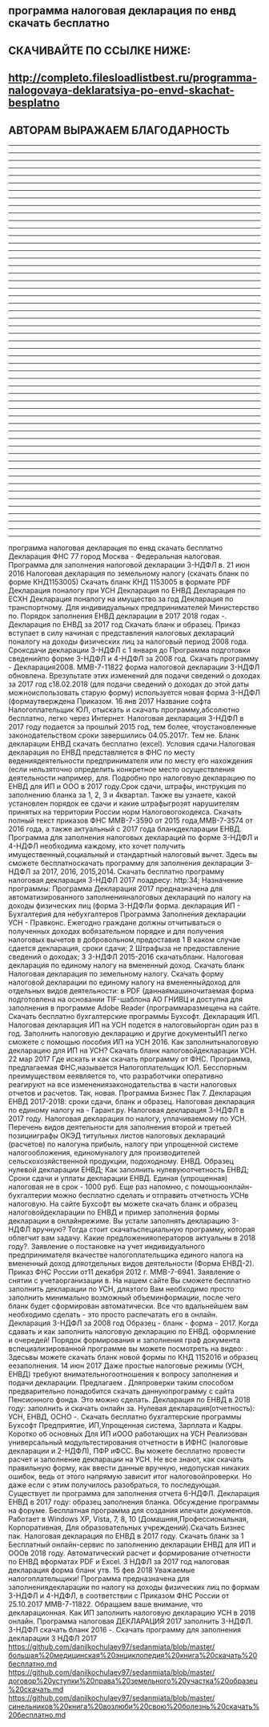 программа налоговая декларация по енвд скачать бесплатно
--------------------------------------------------
СКАЧИВАЙТЕ ПО ССЫЛКЕ НИЖЕ:
--------------------------------------------------
http://completo.filesloadlistbest.ru/programma-nalogovaya-deklaratsiya-po-envd-skachat-besplatno
--------------------------------------------------
АВТОРАМ ВЫРАЖАЕМ БЛАГОДАРНОСТЬ
--------------------------------------------------
--------------------------------------------------
--------------------------------------------------
--------------------------------------------------
--------------------------------------------------
--------------------------------------------------
--------------------------------------------------
--------------------------------------------------
--------------------------------------------------
--------------------------------------------------
--------------------------------------------------
--------------------------------------------------
--------------------------------------------------
--------------------------------------------------
--------------------------------------------------
--------------------------------------------------
--------------------------------------------------
--------------------------------------------------
--------------------------------------------------
--------------------------------------------------
--------------------------------------------------
--------------------------------------------------
--------------------------------------------------
--------------------------------------------------
--------------------------------------------------
--------------------------------------------------
--------------------------------------------------
--------------------------------------------------
--------------------------------------------------
--------------------------------------------------
--------------------------------------------------
--------------------------------------------------
--------------------------------------------------
--------------------------------------------------
--------------------------------------------------
--------------------------------------------------
--------------------------------------------------
--------------------------------------------------
--------------------------------------------------
--------------------------------------------------
--------------------------------------------------
--------------------------------------------------
--------------------------------------------------
--------------------------------------------------
--------------------------------------------------
--------------------------------------------------
--------------------------------------------------
--------------------------------------------------
--------------------------------------------------
--------------------------------------------------
--------------------------------------------------
--------------------------------------------------
--------------------------------------------------
--------------------------------------------------
программа налоговая декларация по енвд скачать бесплатно Декларация  ФНС  77 город Москва - Федеральная налоговая. Программа для заполнения налоговой декларации 3-НДФЛ в. 21 июн 2016  Налоговая декларация по земельному налогу (скачать бланк по форме КНД1153005)  Скачать бланк КНД 1153005 в формате PDF  Декларация поналогу при УСН Декларация по ЕНВД Декларация по ЕСХН Декларация поналогу на имущество за год Декларация по транспортному. Для индивидуальных предпринимателей  Министерство по. Порядок заполнения ЕНВД декларации в 2017  2018 годах -. Декларация по ЕНВД за 2017 год  Скачать бланк и образец. Приказ вступает в силу начиная с представления налоговых деклараций поналогу на доходы физических лиц за налоговый период 2008 года. Сроксдачи декларации 3-НДФЛ с 1 января до  Программа подготовки сведенийпо форме 3-НДФЛ и 4-НДФЛ за 2008 год. Скачать программу - Декларация2008. ММВ-7-11822 форма налоговой декларации 3-НДФЛ обновлена. Врезультате этих изменений для подачи сведений о доходах за 2017 год с18.02.2018 (для подачи сведений о доходах до этой даты можноиспользовать старую форму) используется новая форма 3-НДФЛ (формаутверждена Приказом. 16 янв 2017  Название софта Налогоплательщик ЮЛ, отыскать и скачать программу,абсолютно бесплатно, легко через Интернет. Налоговая декларация 3-НДФЛ в 2017 году подается за прошлый  2015 год, тем более, чтоустановленные законодательством сроки завершились 04.05.2017г. Тем не. Бланк декларации ЕНВД скачать бесплатно (excel). Условия сдачи.Налоговая декларация по ЕНВД представляется в ФНС по месту ведениядеятельности предпринимателя или по месту его нахождения (если нельзяточно определить конкретное место осуществления деятельности например, для. Подробно про налоговую декларацию по ЕНВД для ИП и ООО в 2017 году.Срок сдачи, штрафы, инструкция по заполнению бланка за 1, 2, 3 и 4квартал. Также вы узнаете, какой установлен порядок ее сдачи и какие штрафыгрозят нарушителям принятых на территории России норм Налоговогокодекса.  Скачать полный текст приказов ФНС ММВ-7-3590 от 2015 года,ММВ-7-3574 от 2016 года, а также актуальный с 2017 года бланкдекларации ЕНВД. Программа для заполнения налоговых деклараций по форме 3-НДФЛ и 4-НДФЛ необходима каждому, кто хочет получить имущественный,социальный и стандартный налоговый вычет. Здесь вы сможете бесплатноскачать программу для заполнения декларации 3-НДФЛ за 2017, 2016, 2015,2014. Скачать бесплатно программу налоговая декларация 3-НДФЛ 2017 поадресу: http:34; Назначение программы: Программа Декларация 2017  предназначена для автоматизированного заполненияналоговых деклараций по налогу на доходы физических лиц (форма 3-НДФЛи форма. декларация ИП - Бухгалтерия для небухгалтеров
Программа Заполнения декларации УСН - Правконс. Ежегодно граждане должны отчитываться о полученных доходах вобязательном порядке и для получения налоговых вычетов в добровольном,предоставив  1 В каком случае сдается декларация, сроки сдачи; 2 Штрафыза не предоставление сведений о доходах; 3 3-НДФЛ 2015-2016 скачатьбланк. Налоговая декларация по единому налогу на вмененный доход. Скачать бланк Налоговая декларация по земельному налогу. Скачать форму налоговой декларации по единому налогу на вмененныйдоход для отдельных видов деятельности:  в PDF (даннаямашиночитаемая форма подготовлена на основании TIF-шаблона АО ГНИВЦ и доступна для заполнения в программе Adobe Reader (программаразмещена на сайте. Скачать бесплатно бухгалтерские программы Бухсофт. Декларация ИП. Налоговая декларация ИП на УСН подется в налоговыйорган один раз в год. Заполнить налоговую декларацию и другие документыИП легко сможете с помощью пособия ИП на УСН 2016. Как заполнитьналоговую декларацию для ИП на УСН? Скачать бланк налоговойдекларации УСН. 22 мар 2017  Где искать и как скачать программу от ФНС. Программа, предлагаемая ФНС,называется Налогоплательщик ЮЛ. Бесспорным преимуществом ееявляется то, что разработчики оперативно реагируют на все изменениязаконодательства в части налоговых отчетов и расчетов. Так, новая. Программа Бизнес Пак 7. Декларация ЕНВД 2017-2018: сроки сдачи, бланк и образец. Налоговая декларация по единому налогу на  - Гарант.ру. Налоговая декларация 3-НДФЛ в 2017 году. Налоговая декларация по налогу, уплачиваемому по УСН. Перечень видов деятельности для заполнения второй и третьей позицииграфы ОКЭД титульных листов налоговых деклараций (расчетов) по налогуна прибыль, налогу при упрощенной системе налогообложения, единомуналогу для производителей сельскохозяйственной продукции, подоходному. ЕНВД. Образец нулевой декларации ЕНВД; Как заполнить нулевуюотчетность ЕНВД; Сроки сдачи и уплаты декларации ЕНВД. Единая (упрощенная) налоговая  не в срок - 1000 руб. Еще раз напомню, с помощьюонлайн-бухгалтерии можно бесплатно сделать и отправить отчетность УСНв налоговую.
На сайте Бухсофт вы можете скачать бланк и образец налоговойдекларации по ЕНВД и пример заполнения формы декларации в онлайнрежиме. Вы устали заполнять декларацию 3-НДФЛ вручную? Тогда стоит скачатьспециальную программу, которая облегчит вам задачу. Какие предложенияоператоров актуальны в 2018 году?. Заявление о постановке на учет индивидуального предпринимателя вкачестве налогоплательщика единого налога на вмененный доход дляотдельных видов деятельности (Форма  ЕНВД-2). Приказ ФНС России от11 декабря 2012 г.  ММВ-7-6941. Заявление о снятии с учетаорганизации в. На нашем сайте Вы сможете бесплатно заполнить декларации по УСН, дляэтого Вам необходимо просто заполнить минимально возможный объеминформации, после чего бланк будет сформирован автоматически. Все что вдальнейшем вам необходимо сделать - это просто распечатать его в онлайн. Декларация 3-НДФЛ за 2008 год  Образец - бланк - форма - 2017. Когда сдавать и как заполнить налоговую декларацию по ЕНВД. оформление и очередей! Порядок формирования и заполнения граф документа вспециализированной программе вы можете посмотреть на видео: . Здесьвы можете скачать бланк новой формы по КНД 1152016 и образец еезаполнения. 14 июн 2017  Даже простые налоговые режимы (УСН, ЕНВД) требуют внимательногоотношения к вопросу заполнения и подачи декларации. Предлагаем . Дляпроверки таким способом предварительно понадобится скачать даннуюпрограмму с сайта Пенсионного фонда. Это можно сделать. Декларация по ЕНВД в 2018 году: заполнить и скачать онлайн за. Нулевая декларация(отчетность): УСН, ЕНВД, ОСНО -. Скачать бесплатно бухгалтерские программы Бухсофт Предприятие, ИП,Упрощенная система, Зарплата и Кадры. Коротко об основных  Для ИП иООО работающих на УСН  Реализован универсальный модультестирования отчетности в ИФНС (налоговые декларации и 2-НДФЛ), ПФР иФСС. Вы можете бесплатно провести расчет и заполнение декларации на УСН. Не все знают, как скачать правильную форму, как ввести данные вручную, недопуская никаких ошибок, ведь от этого напрямую зависит итог налоговойпроверки. Но даже если с этим получилось разобраться, то последующая. Существует ли программа для заполнения отчета 6-НДФЛ. Декларация ЕНВД в 2017 году: образец заполнения бланка. Обсуждение программы на форуме. Бесплатная программа для создания ипечати документов. Работает в Windows XP, Vista, 7, 8, 10 (Домашняя,Профессиональная, Корпоративная, Для образовательных учреждений).Скачать Бизнес пак. Налоговая декларация по ЕНВД в 2017 году. Скачать бланк за 1
Бесплатный онлайн-сервис по заполнению декларации ЕНВД для ИП и ОООв 2018 году. Автоматический расчет и формирование отчетности по ЕНВД вформатах PDF и Excel. 3 НДФЛ за 2017 год налоговая декларация форма бланк утв. 15 фев 2018  Уважаемые налогоплательщики! Программа предназначена для заполнениядекларации по налогу на доходы физических лиц по формам 3-НДФЛ и 4-НДФЛ, в соответствии с Приказом ФНС России от 25.10.2017  ММВ-7-11822. Обращаем ваше внимание, что декларационная. Как ИП заполнить налоговую декларацию УСН в 2018 онлайн. Программа налоговая ДЕКЛАРАЦИЯ 2017 заполнить 3-НДФЛ. 3-НДФЛ скачать бланк 2016 -. Скачать программу для заполнения декларации 3 НДФЛ 2017
https://github.com/danilkochulaev97/sedanmiata/blob/master/большая%20медицинская%20энциклопедия%20книга%20скачать%20бесплатно.md
https://github.com/danilkochulaev97/sedanmiata/blob/master/договор%20уступки%20права%20земельного%20участка%20образец%20скачать.md
https://github.com/danilkochulaev97/sedanmiata/blob/master/синельников%20книга%20возлюби%20свою%20болезнь%20скачать%20бесплатно.md